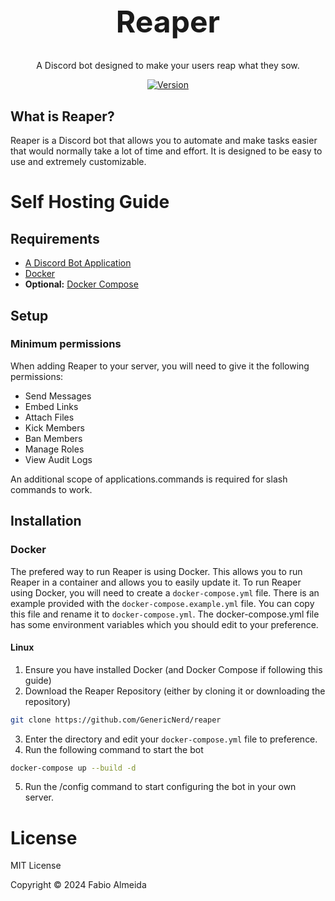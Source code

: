 <h1 align="center" style="font-size: 48px;">Reaper</h1>
<div align="center">
A Discord bot designed to make your users reap what they sow.
</div>
<div align="center">

[![Version](https://img.shields.io/badge/version-1.0.7--rc-purple)](https://img.shields.io/badge/version-1.0.7--rc-purple)
</div>

## What is Reaper?
Reaper is a Discord bot that allows you to automate and make tasks easier that would normally take a lot of time and effort. It is designed to be easy to use and extremely customizable.

# Self Hosting Guide
## Requirements
- [A Discord Bot Application](https://discord.com/developers/applications)
- [Docker](https://www.docker.com/)
- **Optional:** [Docker Compose](https://docs.docker.com/compose/)

## Setup
### Minimum permissions
When adding Reaper to your server, you will need to give it the following permissions:
- Send Messages
- Embed Links
- Attach Files
- Kick Members
- Ban Members
- Manage Roles
- View Audit Logs

An additional scope of applications.commands is required for slash commands to work.

## Installation
### Docker
The prefered way to run Reaper is using Docker. This allows you to run Reaper in a container and allows you to easily update it. To run Reaper using Docker, you will need to create a `docker-compose.yml` file.
There is an example provided with the `docker-compose.example.yml` file. You can copy this file and rename it to `docker-compose.yml`. The docker-compose.yml file has some environment variables which you should edit to your preference.
#### Linux
1. Ensure you have installed Docker (and Docker Compose if following this guide)
2. Download the Reaper Repository (either by cloning it or downloading the repository)
```bash
git clone https://github.com/GenericNerd/reaper
```
3. Enter the directory and edit your `docker-compose.yml` file to preference.
4. Run the following command to start the bot
```bash
docker-compose up --build -d
```
5. Run the /config command to start configuring the bot in your own server.

# License
MIT License

Copyright © 2024 Fabio Almeida

